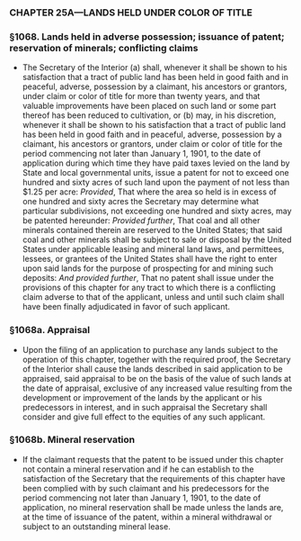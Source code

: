 ### **CHAPTER 25A—LANDS HELD UNDER COLOR OF TITLE**

### §1068. Lands held in adverse possession; issuance of patent; reservation of minerals; conflicting claims
* The Secretary of the Interior (a) shall, whenever it shall be shown to his satisfaction that a tract of public land has been held in good faith and in peaceful, adverse, possession by a claimant, his ancestors or grantors, under claim or color of title for more than twenty years, and that valuable improvements have been placed on such land or some part thereof has been reduced to cultivation, or (b) may, in his discretion, whenever it shall be shown to his satisfaction that a tract of public land has been held in good faith and in peaceful, adverse, possession by a claimant, his ancestors or grantors, under claim or color of title for the period commencing not later than January 1, 1901, to the date of application during which time they have paid taxes levied on the land by State and local governmental units, issue a patent for not to exceed one hundred and sixty acres of such land upon the payment of not less than $1.25 per acre: _Provided_, That where the area so held is in excess of one hundred and sixty acres the Secretary may determine what particular subdivisions, not exceeding one hundred and sixty acres, may be patented hereunder: _Provided further_, That coal and all other minerals contained therein are reserved to the United States; that said coal and other minerals shall be subject to sale or disposal by the United States under applicable leasing and mineral land laws, and permittees, lessees, or grantees of the United States shall have the right to enter upon said lands for the purpose of prospecting for and mining such deposits: _And provided further_, That no patent shall issue under the provisions of this chapter for any tract to which there is a conflicting claim adverse to that of the applicant, unless and until such claim shall have been finally adjudicated in favor of such applicant.

### §1068a. Appraisal
* Upon the filing of an application to purchase any lands subject to the operation of this chapter, together with the required proof, the Secretary of the Interior shall cause the lands described in said application to be appraised, said appraisal to be on the basis of the value of such lands at the date of appraisal, exclusive of any increased value resulting from the development or improvement of the lands by the applicant or his predecessors in interest, and in such appraisal the Secretary shall consider and give full effect to the equities of any such applicant.

### §1068b. Mineral reservation
* If the claimant requests that the patent to be issued under this chapter not contain a mineral reservation and if he can establish to the satisfaction of the Secretary that the requirements of this chapter have been complied with by such claimant and his predecessors for the period commencing not later than January 1, 1901, to the date of application, no mineral reservation shall be made unless the lands are, at the time of issuance of the patent, within a mineral withdrawal or subject to an outstanding mineral lease.